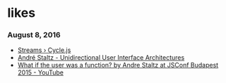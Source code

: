 # likes
### August 8, 2016
- [Streams › Cycle.js](http://cycle.js.org/streams.html) 
- [André Staltz - Unidirectional User Interface Architectures](http://staltz.com/unidirectional-user-interface-architectures.html) 
- [What if the user was a function? by Andre Staltz at JSConf Budapest 2015 - YouTube](https://www.youtube.com/watch?v=1zj7M1LnJV4) 

